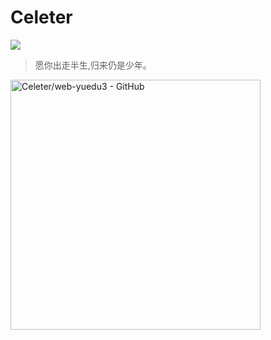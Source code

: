 # Celeter

[![](https://img.shields.io/badge/-gmail.com-D13559?style=flat-square&logo=gmail&logoColor=white&labelColor=D13559)](mailto:alansky114@gmail.com)

> 愿你出走半生,归来仍是少年。


<a href="https://github.com/Celeter/web-yuedu3" target="_blank"><img src="https://gh-card.dev/repos/Celeter/web-yuedu3.svg?fullname=" alt="Celeter/web-yuedu3 - GitHub" width="400px"></a>
